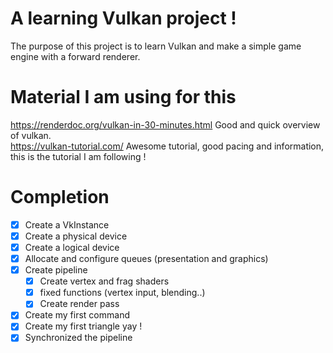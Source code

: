 # A learning Vulkan project !
The purpose of this project is to learn Vulkan and make a simple game engine with a forward renderer.

# Material I am using for this
<https://renderdoc.org/vulkan-in-30-minutes.html> Good and quick overview of vulkan. <br/>
<https://vulkan-tutorial.com/> Awesome tutorial, good pacing and information, this is the tutorial I am following !


# Completion
- [x] Create a VkInstance
- [x] Create a physical device
- [x] Create a logical device
- [x] Allocate and configure queues (presentation and graphics)
- [x] Create pipeline
    - [x] Create vertex and frag shaders
    - [x] fixed functions (vertex input, blending..)
    - [x] Create render pass
- [x] Create my first command
- [x] Create my first triangle yay !
- [x] Synchronized the pipeline